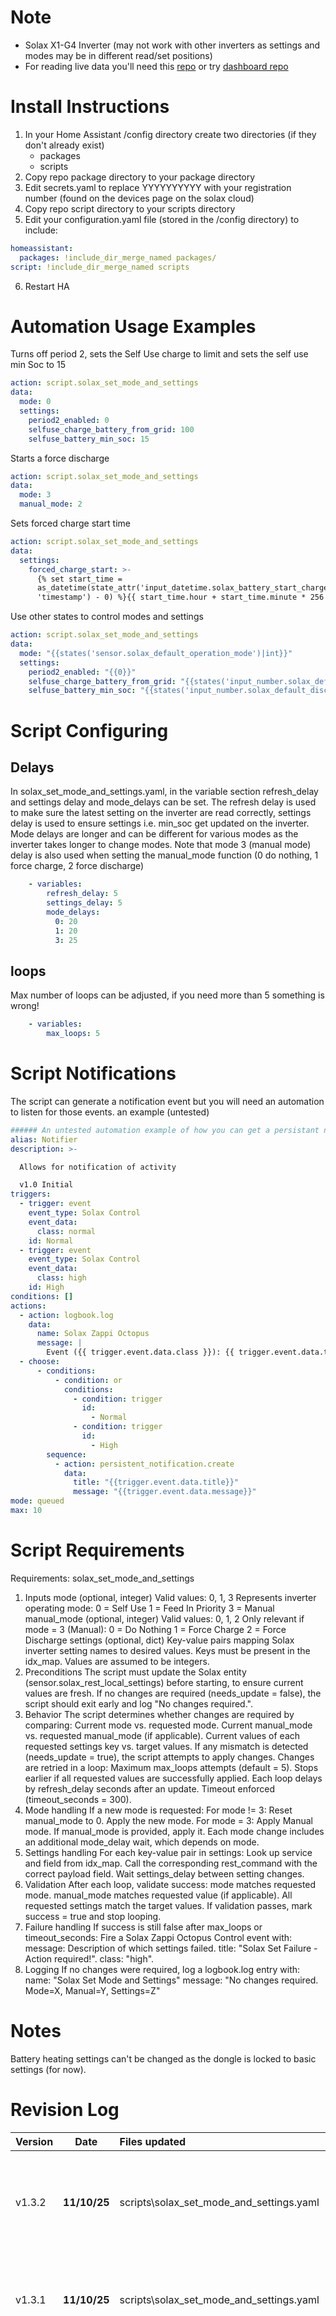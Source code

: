 

# Note
- Solax X1-G4 Inverter (may not work with other inverters as settings and modes may be in different read/set positions)
- For reading live data you'll need this [repo](https://github.com/RGx01/Solax-Local-Realtime-Using-REST) or try [dashboard repo](https://github.com/RGx01/home-assistant-Solax-Zappi-Octopus-Control)

# Install Instructions
1. In your Home Assistant /config directory create two directories (if they don't already exist)
   * packages
   * scripts
2. Copy repo package directory to your package directory
3. Edit secrets.yaml to replace YYYYYYYYYY with your registration number (found on the devices page on the solax cloud)
4. Copy repo script directory to your scripts directory
5. Edit your configuration.yaml file (stored in the /config directory) to include:
```yaml
homeassistant:
  packages: !include_dir_merge_named packages/
script: !include_dir_merge_named scripts
```
6. Restart HA

# Automation Usage Examples

Turns off period 2, sets the Self Use charge to limit and sets the self use min Soc to 15
```yaml
action: script.solax_set_mode_and_settings
data:
  mode: 0
  settings:
    period2_enabled: 0
    selfuse_charge_battery_from_grid: 100
    selfuse_battery_min_soc: 15
```

Starts a force discharge
```yaml
action: script.solax_set_mode_and_settings
data:
  mode: 3
  manual_mode: 2
```
Sets forced charge start time
```yaml
action: script.solax_set_mode_and_settings
data:
  settings:
    forced_charge_start: >-
      {% set start_time =
      as_datetime(state_attr('input_datetime.solax_battery_start_charge_time',
      'timestamp') - 0) %}{{ start_time.hour + start_time.minute * 256 }}
```

Use other states to control modes and settings
```yaml
action: script.solax_set_mode_and_settings
data:
  mode: "{{states('sensor.solax_default_operation_mode')|int}}"
  settings:
    period2_enabled: "{{0}}"
    selfuse_charge_battery_from_grid: "{{states('input_number.solax_default_charge_to_limit_soc')|int}}"
    selfuse_battery_min_soc: "{{states('input_number.solax_default_discharge_limit_soc')|int}}"
```
# Script Configuring 
## Delays
In solax_set_mode_and_settings.yaml, in the variable section refresh_delay and settings delay and mode_delays can be set. The refresh delay is used to make sure the latest setting on the inverter are read correctly, settings delay is used to ensure settings i.e. min_soc get updated on the inverter. Mode delays are longer and can be different for various modes as the inverter takes longer to change modes. Note that mode 3 (manual mode) delay is also used when setting the manual_mode function (0 do nothing, 1 force charge, 2 force discharge)
```yaml
    - variables:
        refresh_delay: 5
        settings_delay: 5
        mode_delays:
          0: 20
          1: 20
          3: 25
```
## loops
Max number of loops can be adjusted, if you need more than 5 something is wrong!
```yaml
    - variables:
        max_loops: 5
```
# Script Notifications
The script can generate a notification event but you will need an automation to listen for those events. an example (untested)
```yaml
###### An untested automation example of how you can get a persistant notification from the script.
alias: Notifier
description: >-

  Allows for notification of activity

  v1.0 Initial
triggers:
  - trigger: event
    event_type: Solax Control
    event_data:
      class: normal
    id: Normal
  - trigger: event
    event_type: Solax Control
    event_data:
      class: high
    id: High
conditions: []
actions:
  - action: logbook.log
    data:
      name: Solax Zappi Octopus
      message: |
        Event ({{ trigger.event.data.class }}): {{ trigger.event.data.title }}
  - choose:
      - conditions:
          - condition: or
            conditions:
              - condition: trigger
                id:
                  - Normal
              - condition: trigger
                id:
                  - High
        sequence:
          - action: persistent_notification.create
            data:
              title: "{{trigger.event.data.title}}"
              message: "{{trigger.event.data.message}}"
mode: queued
max: 10

```
# Script Requirements
Requirements: solax_set_mode_and_settings
1. Inputs
mode (optional, integer)
Valid values: 0, 1, 3
Represents inverter operating mode:
0 = Self Use
1 = Feed In Priority
3 = Manual
manual_mode (optional, integer)
Valid values: 0, 1, 2
Only relevant if mode = 3 (Manual):
0 = Do Nothing
1 = Force Charge
2 = Force Discharge
settings (optional, dict)
Key-value pairs mapping Solax inverter setting names to desired values.
Keys must be present in the idx_map.
Values are assumed to be integers.
2. Preconditions
The script must update the Solax entity (sensor.solax_rest_local_settings) before starting, to ensure current values are fresh.
If no changes are required (needs_update = false), the script should exit early and log "No changes required.".
3. Behavior
The script determines whether changes are required by comparing:
Current mode vs. requested mode.
Current manual_mode vs. requested manual_mode (if applicable).
Current values of each requested settings key vs. target values.
If any mismatch is detected (needs_update = true), the script attempts to apply changes.
Changes are retried in a loop:
Maximum max_loops attempts (default = 5).
Stops earlier if all requested values are successfully applied.
Each loop delays by refresh_delay seconds after an update.
Timeout enforced (timeout_seconds = 300).
4. Mode handling
If a new mode is requested:
For mode != 3:
Reset manual_mode to 0.
Apply the new mode.
For mode = 3:
Apply Manual mode.
If manual_mode is provided, apply it.
Each mode change includes an additional mode_delay wait, which depends on mode.
5. Settings handling
For each key-value pair in settings:
Look up service and field from idx_map.
Call the corresponding rest_command with the correct payload field.
Wait settings_delay between setting changes.
6. Validation
After each loop, validate success:
mode matches requested mode.
manual_mode matches requested value (if applicable).
All requested settings match the target values.
If validation passes, mark success = true and stop looping.
7. Failure handling
If success is still false after max_loops or timeout_seconds:
Fire a Solax Zappi Octopus Control event with:
message: Description of which settings failed.
title: "Solax Set Failure - Action required!".
class: "high".
8. Logging
If no changes were required, log a logbook.log entry with:
name: "Solax Set Mode and Settings"
message: "No changes required. Mode=X, Manual=Y, Settings=Z"

# Notes
Battery heating settings can't be changed as the dongle is locked to basic settings (for now).

# Revision Log
| Version | Date | Files updated |Description |
|:------|:--------:|:------|:------|
| v1.3.2 | **11/10/25**|scripts\solax_set_mode_and_settings.yaml| Properly fixed bug in for loops that would prevent retrying if settings were not applied correctly |
| v1.3.1 | **11/10/25**|scripts\solax_set_mode_and_settings.yaml| fixed bug in for loops that would prevent retrying if settings were not applied correctly |
| v1.3.0 |**7/10/25**|scripts\solax_set_mode_and_settings.yaml <br>templates.yaml<br>sensor.yaml| Increased efficiency of script, set forced update and no cache options, This increases the reliability of the check and confirmation of settings. I discovered that in various circumstances the rest command can return cached responses or ghost responses due to network issues. hopefully now we should get better responses and more effective retries.|
| v1.2.1 |**21/09/25**| scripts\solax_set_mode_and_settings.yaml | Updated rest commands for battery heating (not really needed as they can't be set anyway) |
| v1.2.0  | **13/09/25** | templates.yaml | Tidy up |
| v1.1.0  | **13/09/25** | All | Added template sensors so they can be viewed in HA <br> removed realtime rest call and secret|
| v1.0.0  | **12/09/25** | All | Major refactor |
